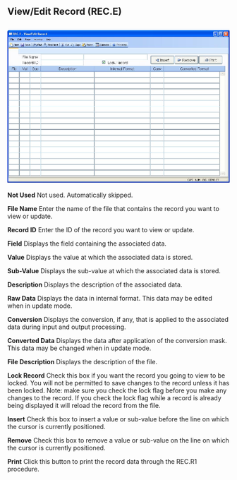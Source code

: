 ##  View/Edit Record (REC.E)

<PageHeader />

##

![](./REC-E-1.jpg)

**Not Used** Not used. Automatically skipped.  
  
**File Name** Enter the name of the file that contains the record you want to
view or update.  
  
**Record ID** Enter the ID of the record you want to view or update.  
  
**Field** Displays the field containing the associated data.  
  
**Value** Displays the value at which the associated data is stored.  
  
**Sub-Value** Displays the sub-value at which the associated data is stored.  
  
**Description** Displays the description of the associated data.  
  
**Raw Data** Displays the data in internal format. This data may be edited
when in update mode.  
  
**Conversion** Displays the conversion, if any, that is applied to the
associated data during input and output processing.  
  
**Converted Data** Displays the data after application of the conversion mask.
This data may be changed when in update mode.  
  
**File Description** Displays the description of the file.  
  
**Lock Record** Check this box if you want the record you going to view to be
locked. You will not be permitted to save changes to the record unless it has
been locked. Note: make sure you check the lock flag before you make any
changes to the record. If you check the lock flag while a record is already
being displayed it will reload the record from the file.  
  
**Insert** Check this box to insert a value or sub-value before the line on
which the cursor is currently positioned.  
  
**Remove** Check this box to remove a value or sub-value on the line on which
the cursor is currently positioned.  
  
**Print** Click this button to print the record data through the REC.R1
procedure.  
  
  
<badge text= "Version 8.10.57" vertical="middle" />

<PageFooter />